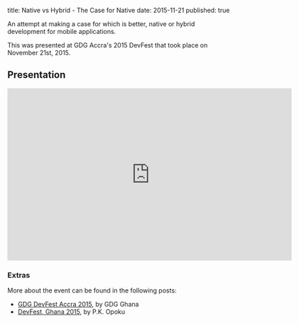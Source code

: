 title: Native vs Hybrid - The Case for Native
date: 2015-11-21
published: true

An attempt at making a case for which is better, native or hybrid development
for mobile applications.

This was presented at GDG Accra's 2015 DevFest that took place on November 21st,
2015.


## Presentation

<iframe src="https://docs.google.com/presentation/d/1-5B3esHPCDz0Lvi0kELCTR1FdwnyFQrdSG_6OZS1qNY/embed?start=false&loop=false&delayms=3000" frameborder="0" width="640" height="389" allowfullscreen="true" mozallowfullscreen="true" webkitallowfullscreen="true"></iframe>


### Extras

More about the event can be found in the following posts:

- [GDG DevFest Accra 2015](http://blog.gdgghana.com/gdg-devfest-accra-2015/), by
  GDG Ghana
- [DevFest, Ghana 2015](http://www.techkiosk.org/devfest-ghana-2015/), by P.K.
  Opoku

